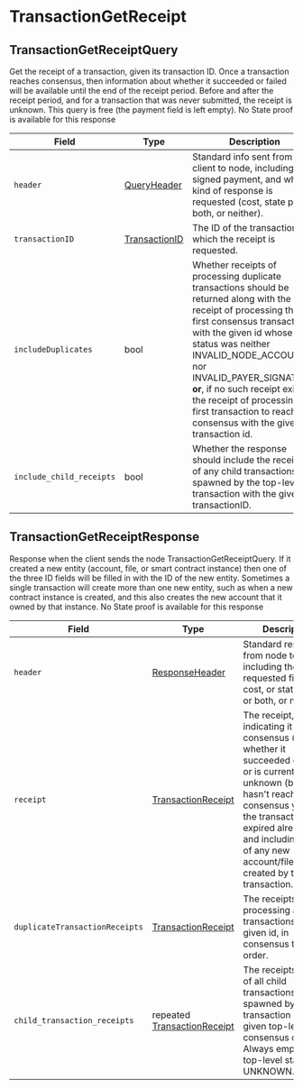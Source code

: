 # TransactionGetReceipt

## TransactionGetReceiptQuery

Get the receipt of a transaction, given its transaction ID. Once a transaction reaches consensus, then information about whether it succeeded or failed will be available until the end of the receipt period. Before and after the receipt period, and for a transaction that was never submitted, the receipt is unknown. This query is free (the payment field is left empty). No State proof is available for this response

| Field                    | Type                                             | Description                                                                                                                                                                                                                                                                                                                                                                                 |
| ------------------------ | ------------------------------------------------ | ------------------------------------------------------------------------------------------------------------------------------------------------------------------------------------------------------------------------------------------------------------------------------------------------------------------------------------------------------------------------------------------- |
| `header`                 | [QueryHeader](queryheader.md)                    | Standard info sent from client to node, including the signed payment, and what kind of response is requested (cost, state proof, both, or neither).                                                                                                                                                                                                                                         |
| `transactionID`          | [TransactionID](../basic-types/transactionid.md) | The ID of the transaction for which the receipt is requested.                                                                                                                                                                                                                                                                                                                               |
| `includeDuplicates`      | bool                                             | Whether receipts of processing duplicate transactions should be returned along with the receipt of processing the first consensus transaction with the given id whose status was neither INVALID\_NODE\_ACCOUNT nor INVALID\_PAYER\_SIGNATURE; **or**, if no such receipt exists, the receipt of processing the first transaction to reach consensus with the given transaction id. |
| `include_child_receipts` | bool                                             | Whether the response should include the receipts of any child transactions spawned by the top-level transaction with the given transactionID.                                                                                                                                                                                                                                               |

## TransactionGetReceiptResponse

Response when the client sends the node TransactionGetReceiptQuery. If it created a new entity (account, file, or smart contract instance) then one of the three ID fields will be filled in with the ID of the new entity. Sometimes a single transaction will create more than one new entity, such as when a new contract instance is created, and this also creates the new account that it owned by that instance. No State proof is available for this response

| Field                          | Type                                                    | Description                                                                                                                                                                                                                                                                     |
| ------------------------------ | ------------------------------------------------------- | ------------------------------------------------------------------------------------------------------------------------------------------------------------------------------------------------------------------------------------------------------------------------------- |
| `header`                       | [ResponseHeader](responseheader.md)                     | Standard response from node to client, including the requested fields: cost, or state proof, or both, or neither                                                                                                                                                                |
| `receipt`                      | [TransactionReceipt](transactionreceipt.md)             | The receipt, indicating it reached consensus (and whether it succeeded or failed) or is currently unknown (because it hasn't reached consensus yet, or the transaction has expired already), and including the ID of any new account/file/instance created by that transaction. |
| `duplicateTransactionReceipts` | [TransactionReceipt](transactiongetreceipt.md)          | The receipts of processing all transactions with the given id, in consensus time order.                                                                                                                                                                                         |
| `child_transaction_receipts`   | repeated [TransactionReceipt](transactiongetreceipt.md) | The receipts (if any) of all child transactions spawned by the transaction with the given top-level id, in consensus order. Always empty if the top-level status is UNKNOWN.                                                                                                    |
